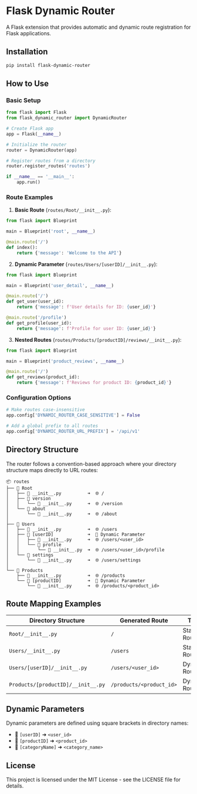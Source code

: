 # Flask Dynamic Router

A Flask extension that provides automatic and dynamic route registration for Flask applications.

## Installation

```bash
pip install flask-dynamic-router
```

## How to Use

### Basic Setup

```python
from flask import Flask
from flask_dynamic_router import DynamicRouter

# Create Flask app
app = Flask(__name__)

# Initialize the router
router = DynamicRouter(app)

# Register routes from a directory
router.register_routes('routes')

if __name__ == '__main__':
    app.run()
```

### Route Examples

1. **Basic Route** (`routes/Root/__init__.py`):
```python
from flask import Blueprint

main = Blueprint('root', __name__)

@main.route('/')
def index():
    return {'message': 'Welcome to the API'}
```

2. **Dynamic Parameter** (`routes/Users/[userID]/__init__.py`):
```python
from flask import Blueprint

main = Blueprint('user_detail', __name__)

@main.route('/')
def get_user(user_id):
    return {'message': f'User details for ID: {user_id}'}

@main.route('/profile')
def get_profile(user_id):
    return {'message': f'Profile for user ID: {user_id}'}
```

3. **Nested Routes** (`routes/Products/[productID]/reviews/__init__.py`):
```python
from flask import Blueprint

main = Blueprint('product_reviews', __name__)

@main.route('/')
def get_reviews(product_id):
    return {'message': f'Reviews for product ID: {product_id}'}
```

### Configuration Options

```python
# Make routes case-insensitive
app.config['DYNAMIC_ROUTER_CASE_SENSITIVE'] = False

# Add a global prefix to all routes
app.config['DYNAMIC_ROUTER_URL_PREFIX'] = '/api/v1'
```

## Directory Structure

The router follows a convention-based approach where your directory structure maps directly to URL routes:

```
📦 routes
├── 📂 Root
│   ├── 📄 __init__.py          ➜  🌐 /
│   ├── 📂 version
│   │   └── 📄 __init__.py      ➜  🌐 /version
│   └── 📂 about
│       └── 📄 __init__.py      ➜  🌐 /about
│
├── 📂 Users
│   ├── 📄 __init__.py          ➜  🌐 /users
│   ├── 📂 [userID]             ➜  💫 Dynamic Parameter
│   │   ├── 📄 __init__.py      ➜  🌐 /users/<user_id>
│   │   └── 📂 profile
│   │       └── 📄 __init__.py  ➜  🌐 /users/<user_id>/profile
│   └── 📂 settings
│       └── 📄 __init__.py      ➜  🌐 /users/settings
│
└── 📂 Products
    ├── 📄 __init__.py          ➜  🌐 /products
    └── 📂 [productID]          ➜  💫 Dynamic Parameter
        └── 📄 __init__.py      ➜  🌐 /products/<product_id>
```

## Route Mapping Examples

| Directory Structure | Generated Route | Type |
|--------------------|-----------------|------|
| `Root/__init__.py` | `/` | Static Route |
| `Users/__init__.py` | `/users` | Static Route |
| `Users/[userID]/__init__.py` | `/users/<user_id>` | Dynamic Route |
| `Products/[productID]/__init__.py` | `/products/<product_id>` | Dynamic Route |

## Dynamic Parameters

Dynamic parameters are defined using square brackets in directory names:
- 📂 `[userID]` ➜ `<user_id>`
- 📂 `[productID]` ➜ `<product_id>`
- 📂 `[categoryName]` ➜ `<category_name>`

## License

This project is licensed under the MIT License - see the LICENSE file for details.